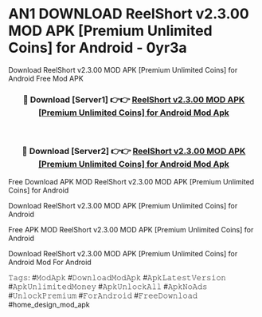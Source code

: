 # AN1 DOWNLOAD ReelShort v2.3.00 MOD APK [Premium Unlimited Coins] for Android - 0yr3a
Download ReelShort v2.3.00 MOD APK [Premium Unlimited Coins] for Android Free Mod APK

<div align="center">
<h3>🔴 Download [Server1] 👉👉 <a href="https://apk-comot.site?title=ReelShort_v2.3.00_MOD_APK_[Premium_Unlimited_Coins]_for_Android">ReelShort v2.3.00 MOD APK [Premium Unlimited Coins] for Android Mod Apk</a></h3><br>

<h3>🔴 Download [Server2] 👉👉 <a href="https://apk-comot.site?title=ReelShort_v2.3.00_MOD_APK_[Premium_Unlimited_Coins]_for_Android">ReelShort v2.3.00 MOD APK [Premium Unlimited Coins] for Android Mod Apk</a></h3>
</div>


Free Download APK MOD ReelShort v2.3.00 MOD APK [Premium Unlimited Coins] for Android

Download ReelShort v2.3.00 MOD APK [Premium Unlimited Coins] for Android 

Free APK MOD ReelShort v2.3.00 MOD APK [Premium Unlimited Coins] for Android 

Download ReelShort v2.3.00 MOD APK [Premium Unlimited Coins] for Android Mod For Android

𝚃𝚊𝚐𝚜: #𝙼𝚘𝚍𝙰𝚙𝚔 #𝙳𝚘𝚠𝚗𝚕𝚘𝚊𝚍𝙼𝚘𝚍𝙰𝚙𝚔 #𝙰𝚙𝚔𝙻𝚊𝚝𝚎𝚜𝚝𝚅𝚎𝚛𝚜𝚒𝚘𝚗 #𝙰𝚙𝚔𝚄𝚗𝚕𝚒𝚖𝚒𝚝𝚎𝚍𝙼𝚘𝚗𝚎𝚢 #𝙰𝚙𝚔𝚄𝚗𝚕𝚘𝚌𝚔𝙰𝚕𝚕 #𝙰𝚙𝚔𝙽𝚘𝙰𝚍𝚜 #𝚄𝚗𝚕𝚘𝚌𝚔𝙿𝚛𝚎𝚖𝚒𝚞𝚖 #𝙵𝚘𝚛𝙰𝚗𝚍𝚛𝚘𝚒𝚍 #𝙵𝚛𝚎𝚎𝙳𝚘𝚠𝚗𝚕𝚘𝚊𝚍 #home_design_mod_apk